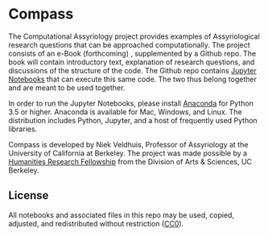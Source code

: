 # Compass

The Computational Assyriology project provides examples of Assyriological research questions that can be approached computationally. The project consists of an e-Book (forthcoming) , supplemented by a Github repo. The book will contain introductory text, explanation of research questions, and discussions of the structure of the code. The Github repo contains [Jupyter Notebooks](http://jupyter.org) that can execute this same code. The two thus belong together and are meant to be used together.

In order to run the Jupyter Notebooks, please install [Anaconda](https://www.anaconda.com/download/) for Python 3.5 or higher. Anaconda is available for Mac, Windows, and Linux. The distribution includes Python, Jupyter, and a host of frequently used Python libraries.

Compass is developed by Niek Veldhuis, Professor of Assyriology at the University of California at Berkeley. The project was made possible by a [Humanities Research Fellowship](https://ls.berkeley.edu/academic-programs/arts-humanities/humanities-research-fellowship-mellon-project-grant) from the Division of Arts & Sciences, UC Berkeley.

## License

All notebooks and associated files in this repo may be used, copied, adjusted, and redistributed without restriction ([CC0](https://creativecommons.org/publicdomain/zero/1.0/)).
